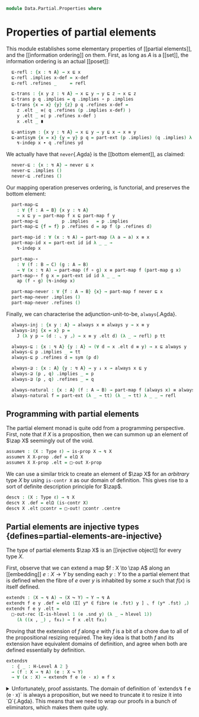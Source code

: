<!--
```agda
open import 1Lab.Prelude

open import Data.Partial.Base
```
-->

```agda
module Data.Partial.Properties where
```

<!--
```agda
private variable
  o o' ℓ : Level
  A B C X Y : Type ℓ

abstract
```
-->

# Properties of partial elements

This module establishes some elementary properties of [[partial
elements]], and the [[information ordering]] on them. First, as long as
$A$ is a [[set]], the information ordering is an actual [[poset]]:

```agda
  ⊑-refl : {x : ↯ A} → x ⊑ x
  ⊑-refl .implies x-def = x-def
  ⊑-refl .refines _     = refl

  ⊑-trans : {x y z : ↯ A} → x ⊑ y → y ⊑ z → x ⊑ z
  ⊑-trans p q .implies = q .implies ∘ p .implies
  ⊑-trans {x = x} {y} {z} p q .refines x-def =
    z .elt _ ≡⟨ q .refines (p .implies x-def) ⟩
    y .elt _ ≡⟨ p .refines x-def ⟩
    x .elt _ ∎

  ⊑-antisym : {x y : ↯ A} → x ⊑ y → y ⊑ x → x ≡ y
  ⊑-antisym {x = x} {y = y} p q = part-ext (p .implies) (q .implies) λ xd yd →
    ↯-indep x ∙ q .refines yd
```

We actually have that `never`{.Agda} is the [[bottom element]], as
claimed:

```agda
  never-⊑ : {x : ↯ A} → never ⊑ x
  never-⊑ .implies ()
  never-⊑ .refines ()
```

Our mapping operation preserves ordering, is functorial, and preserves
the bottom element:

```agda
  part-map-⊑
    : ∀ {f : A → B} {x y : ↯ A}
    → x ⊑ y → part-map f x ⊑ part-map f y
  part-map-⊑         p .implies   = p .implies
  part-map-⊑ {f = f} p .refines d = ap f (p .refines d)

  part-map-id : ∀ (x : ↯ A) → part-map (λ a → a) x ≡ x
  part-map-id x = part-ext id id λ _ _ →
    ↯-indep x

  part-map-∘
    : ∀ (f : B → C) (g : A → B)
    → ∀ (x : ↯ A) → part-map (f ∘ g) x ≡ part-map f (part-map g x)
  part-map-∘ f g x = part-ext id id λ _ _ →
    ap (f ∘ g) (↯-indep x)

  part-map-never : ∀ {f : A → B} {x} → part-map f never ⊑ x
  part-map-never .implies ()
  part-map-never .refines ()
```

Finally, we can characterise the adjunction-unit-to-be, `always`{.Agda}.

```agda
  always-inj : {x y : A} → always x ≡ always y → x ≡ y
  always-inj {x = x} p =
    J (λ y p → (d : ⌞ y ⌟) → x ≡ y .elt d) (λ _ → refl) p tt

  always-⊑ : {x : ↯ A} {y : A} → (∀ d → x .elt d ≡ y) → x ⊑ always y
  always-⊑ p .implies _ = tt
  always-⊑ p .refines d = sym (p d)

  always-⊒ : {x : A} {y : ↯ A} → y ↓ x → always x ⊑ y
  always-⊒ (p , q) .implies _ = p
  always-⊒ (p , q) .refines _ = q

  always-natural : {x : A} (f : A → B) → part-map f (always x) ≡ always (f x)
  always-natural f = part-ext (λ _ → tt) (λ _ → tt) λ _ _ → refl
```

## Programming with partial elements

The partial element monad is quite odd from a programming perspective.
First, note that if $X$ is a proposition, then we can summon up an element
of $\zap X$ seemingly out of the void.

```agda
assume↯ : (X : Type ℓ) → is-prop X → ↯ X
assume↯ X X-prop .def = elΩ X
assume↯ X X-prop .elt = □-out X-prop
```

We can use a similar trick to create an element of $\zap X$ for an *arbitrary*
type $X$ by using `is-contr X` as our domain of definition. This gives rise
to a sort of definite description principle for $\zap$.

```agda
desc↯ : (X : Type ℓ) → ↯ X
desc↯ X .def = elΩ (is-contr X)
desc↯ X .elt □contr = □-out! □contr .centre
```



## Partial elements are injective types {defines=partial-elements-are-injective}

The type of partial elements $\zap X$ is an [[injective object]] for
every type $X$.

First, observe that we can extend a map $f : X \to \zap A$ along
an [[embedding]] $e : X \to Y$ by sending each $y : Y$ to the
a partial element that is defined when the fibre of $e$ over $y$
is inhabited by some $x$ such that $f(x)$ is itself defined.

```agda
extend↯ : (X → ↯ A) → (X ↪ Y) → Y → ↯ A
extend↯ f e y .def = elΩ (Σ[ y* ∈ fibre (e .fst) y ] ⌞ f (y* .fst) ⌟)
extend↯ f e y .elt =
  □-out-rec (Σ-is-hlevel 1 (e .snd y) (λ _ → hlevel 1))
    (λ ((x , _) , fx↓) → f x .elt fx↓)
```

Proving that the extension of $f$ along $e$ with $f$ is a bit of a chore
due to all of the propositional resizing required. The key idea is that
both $f$ and its extension have equivalent domains of definition, and
agree when both are defined essentially by definition.

```agda
extends↯
  : ⦃ _ : H-Level A 2 ⦄
  → (f : X → ↯ A) (e : X ↪ Y)
  → ∀ (x : X) → extend↯ f e (e · x) ≡ f x
```

<details>
<summary>Unfortunately, proof assistants. The domain of definition
of `extends↯ f e (e · x)` is always a proposition, but we need to
truncate it to resize it into `Ω`{.Agda}. This means that we need
to wrap our proofs in a bunch of eliminators, which makes them quite
ugly.
</summary>

```agda
extends↯ f e x =
  part-ext to from agree
  where
    to : ⌞ extend↯ f e (e · x) ⌟ → ⌞ f x ⌟
    to = rec! λ x' p fx'↓ →
      subst (λ x → ∣ f x .def ∣)
        (has-prop-fibres→injective (e .fst) (e .snd) p)
        fx'↓

    from : ⌞ f x ⌟ → ⌞ extend↯ f e (e · x) ⌟
    from fx↓ = pure ((x , refl) , fx↓)

    agree : (fex↓ : ⌞ extend↯ f e (e · x) ⌟) (fx↓ : ⌞ f x ⌟) → extend↯ f e (e · x) .elt fex↓ ≡ f x .elt fx↓
    agree =
      □-out-elim (Σ-is-hlevel 1 (e .snd (e · x)) (λ _ → hlevel 1)) λ where
        ((x' , ex'=ex) , fx'↓) fx↓ →
          ap₂ (λ x fx↓ → f x .elt fx↓) (has-prop-fibres→injective (e .fst) (e .snd) ex'=ex) prop!
```
</details>
